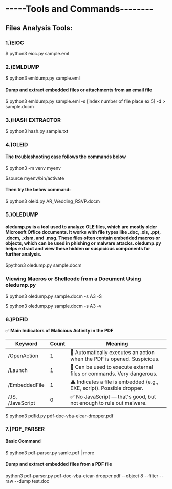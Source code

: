 # -----Tools and Commands-------- 

## Files Analysis Tools:

### 1.)EIOC

 $ python3 eioc.py sample.eml 

### 2.)EMLDUMP

$ python3 emldump.py   sample.eml 

#### Dump and extract embedded files or attachments from an email file

$ python3 emldump.py  sample.eml  -s [index number of  flie place ex:5]  -d > sample.docm


### 3.)HASH EXTRACTOR

$ python3 hash.py  sample.txt 


### 4.)OLEID

#### The troubleshooting case follows the commands below

$ python3 -m venv myenv

$source myenv/bin/activate

#### Then try the below command:

$ python3 oleid.py AR_Wedding_RSVP.docm   



### 5.)OLEDUMP

#### oledump.py is a tool used to analyze OLE files, which are mostly older Microsoft Office documents. It works with file types like .doc, .xls, .ppt, .docm, .xlsm, and .msg. These files often contain embedded macros or objects, which can be used in phishing or malware attacks. oledump.py helps extract and view these hidden or suspicious components for further analysis.

$python3  oledump.py  sample.docm 

### Viewing Macros or Shellcode from a Document Using oledump.py

$ python3  oledump.py  sample.docm -s A3 -S

$ python3  oledump.py  sample.docm -s A3 -v


### 6.)PDFID

✅ **Main Indicators of Malicious Activity in the PDF**

| Keyword        | Count | Meaning                                                                 |
|----------------|-------|------------------------------------------------------------------------ |
| /OpenAction    | 1     | 🚨 Automatically executes an action when the PDF is opened. Suspicious. |
| /Launch        | 1     | 🚨 Can be used to execute external files or commands. Very dangerous.  |
| /EmbeddedFile  | 1     | ⚠️ Indicates a file is embedded (e.g., EXE, script). Possible dropper. |
| /JS, /JavaScript | 0   | ✅ No JavaScript — that's good, but not enough to rule out malware.    |
 
$ python3  pdfid.py  pdf-doc-vba-eicar-dropper.pdf 


### 7.)PDF_PARSER

#### Basic Command ###

 $ python3  pdf-parser.py  samle.pdf | more 

#### Dump and extract embedded files from a PDF file ###

 python3  pdf-parser.py  pdf-doc-vba-eicar-dropper.pdf  --object 8 --filter --raw  --dump  test.doc 
